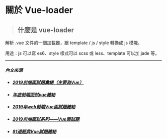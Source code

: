 # 關於 Vue-loader

> ## 什麼是 vue-loader
解析 .vue 文件的一個加載器，跟 template / js / style 轉換成 js 模塊。

用途：js 可以寫 es6、style 樣式可以 scss 或 less、template 可以加 jade 等。

---

#### *內文來源*
* #### *[2019前端面試題彙總（主要為Vue）](https://www.mdeditor.tw/pl/2U6o/zh-tw"2019前端面試題彙總（主要為Vue）")*
* #### *[年底前端面試vue總結](https://codertw.com/%E7%A8%8B%E5%BC%8F%E8%AA%9E%E8%A8%80/756634/#outline__1"https://codertw.com/%E7%A8%8B%E5%BC%8F%E8%AA%9E%E8%A8%80/756634/#outline__1")*
* #### *[2019年web前端Vue面試題總結](https://kknews.cc/zh-tw/code/4k29znq.html"2019年web前端Vue面試題總結")*
* #### *[2019前端面試系列——Vue面試題](https://www.itread01.com/content/1564416182.html"2019前端面試系列——Vue面試題")*
* #### *[81道經典Vue試題總結](https://www.itread01.com/content/1543596364.html"81道經典Vue試題總結")*
